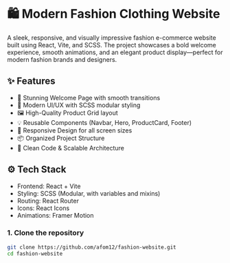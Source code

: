 





# 🛍️ Modern Fashion Clothing Website

A sleek, responsive, and visually impressive fashion e-commerce website built using React, Vite, and SCSS. The project showcases a bold welcome experience, smooth animations, and an elegant product display—perfect for modern fashion brands and designers.

## ✨ Features

- 🌟 Stunning Welcome Page with smooth transitions
- 🎨 Modern UI/UX with SCSS modular styling
- 🖼️ High-Quality Product Grid layout
- 💡 Reusable Components (Navbar, Hero, ProductCard, Footer)
- 📱 Responsive Design for all screen sizes
- 📦 Organized Project Structure
- 🧠 Clean Code & Scalable Architecture

## ⚙️ Tech Stack

- Frontend: React + Vite  
- Styling: SCSS (Modular, with variables and mixins)  
- Routing: React Router  
- Icons: React Icons  
- Animations: Framer Motion

### 1. Clone the repository

```bash
git clone https://github.com/afom12/fashion-website.git
cd fashion-website

